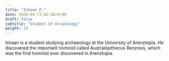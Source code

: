 ```yaml
---
title: "Ishaan P."
date: 2020-09-T2:02:56+9:00
draft: false
jobtitle: "Student of Arcaeology"
weight: 10
---
```


Ishaan is a student studying archaeology at the University of Arenztopia. He discovered the important hominid called Australopithecus Renzosis, which was the first hominid ever discovered in Arenztopia.
